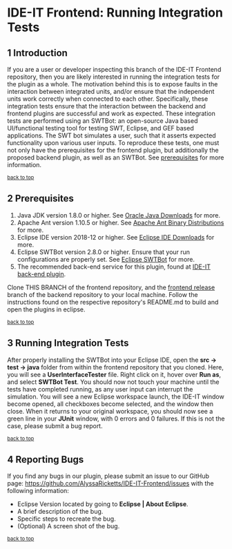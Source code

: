# IDE-IT Frontend: Running Integration Tests

## 1 Introduction

If you are a user or developer inspecting this branch of the IDE-IT Frontend repository, then you are likely interested in running the integration tests for the plugin as a whole. The motivation behind this is to expose faults in the interaction between integrated units, and/or ensure that the independent units work correctly when connected to each other. Specifically, these integration tests ensure that the interaction between the backend and frontend plugins are successful and work as expected. These integration tests are performed using an SWTBot: an open-source Java based UI/functional testing tool for testing SWT, Eclipse, and GEF based applications. The SWT bot simulates a user, such that it asserts expected functionality upon various user inputs. To reproduce these tests, one must not only have the prerequisites for the frontend plugin, but additionally the proposed backend plugin, as well as an SWTBot. See [prerequisites](#2-Prerequisites) for more information.

<sup>[back to top](#ide-it-frontend)</sup>

## 2 Prerequisites

1. Java JDK version 1.8.0 or higher. See [Oracle Java Downloads](https://www.oracle.com/technetwork/java/javase/downloads/index.html) for more.
2. Apache Ant version 1.10.5 or higher. See [Apache Ant Binary Distributions](https://ant.apache.org/bindownload.cgi) for more.
3. Eclipse IDE version 2018-12 or higher. See [Eclipse IDE Downloads](https://www.eclipse.org/eclipseide/) for more.
4. Eclipse SWTBot version 2.8.0 or higher. Ensure that your run configurations are properly set. See [Eclipse SWTBot](https://www.eclipse.org/swtbot/) for more.
5. The recommended back-end service for this plugin, found at [IDE-IT back-end plugin](https://github.com/DavidThien/IDE-IT).

Clone THIS BRANCH of the frontend repository, and the [frontend release](https://github.com/DavidThien/IDE-IT/tree/frontend_release) branch of the backend repository to your local machine. Follow the instructions found on the respective repository's README.md to build and open the plugins in eclipse. 

<sup>[back to top](#ide-it-frontend)</sup>

## 3 Running Integration Tests

After properly installing the SWTBot into your Eclipse IDE, open the **src -> test -> java** folder from within the frontend repository that you cloned. Here, you will see a **UserInterfaceTester** file. Right click on it, hover over **Run as**, and select **SWTBot Test**. You should now not touch your machine until the tests have completed running, as any user input can interrupt the simulation. You will see a new Eclipse workspace launch, the IDE-IT window become opened, all checkboxes become selected, and the window then close. When it returns to your original workspace, you should now see a green line in your **JUnit** window, with 0 errors and 0 failures. If this is not the case, please submit a bug report.

<sup>[back to top](#ide-it-frontend)</sup>

## 4 Reporting Bugs

If you find any bugs in our plugin, please submit an issue to our GitHub page: https://github.com/AlyssaRicketts/IDE-IT-Frontend/issues with the following information:

- Eclipse Version located by going to **Eclipse | About Eclipse**.
- A brief description of the bug.
- Specific steps to recreate the bug.
- (Optional) A screen shot of the bug.

<sup>[back to top](#ide-it-frontend)</sup>

